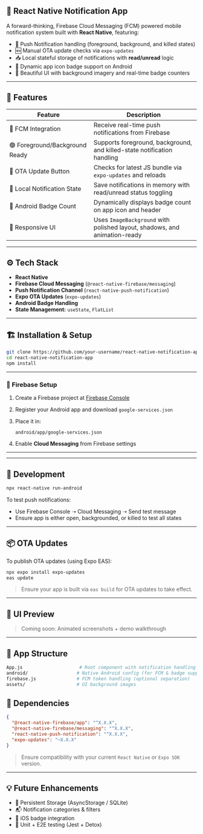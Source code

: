 ## 📲 React Native Notification App

A forward-thinking, Firebase Cloud Messaging (FCM) powered mobile notification system built with **React Native**, featuring:

* 🔔 Push Notification handling (foreground, background, and killed states)
* 🆕 Manual OTA update checks via `expo-updates`
* 📥 Local stateful storage of notifications with **read/unread** logic
* 🔴 Dynamic app icon badge support on Android
* 🎨 Beautiful UI with background imagery and real-time badge counters

---

## 🚀 Features

| Feature                        | Description                                                               |
| ------------------------------ | ------------------------------------------------------------------------- |
| 🔔 FCM Integration             | Receive real-time push notifications from Firebase                        |
| 🟢 Foreground/Background Ready | Supports foreground, background, and killed-state notification handling   |
| 🔄 OTA Update Button           | Checks for latest JS bundle via `expo-updates` and reloads                |
| 🧠 Local Notification State    | Save notifications in memory with read/unread status toggling             |
| 🔴 Android Badge Count         | Dynamically displays badge count on app icon and header                   |
| 🎨 Responsive UI               | Uses `ImageBackground` with polished layout, shadows, and animation-ready |

---

## ⚙️ Tech Stack

* **React Native**
* **Firebase Cloud Messaging** (`@react-native-firebase/messaging`)
* **Push Notification Channel** (`react-native-push-notification`)
* **Expo OTA Updates** (`expo-updates`)
* **Android Badge Handling**
* **State Management:** `useState`, `FlatList`

---

## 🏗️ Installation & Setup

```bash
git clone https://github.com/your-username/react-native-notification-app.git
cd react-native-notification-app
npm install
```

---

### 📡 Firebase Setup

1. Create a Firebase project at [Firebase Console](https://console.firebase.google.com/)

2. Register your Android app and download `google-services.json`

3. Place it in:

   ```
   android/app/google-services.json
   ```

4. Enable **Cloud Messaging** from Firebase settings

---

---

## 🧪 Development

```bash
npx react-native run-android
```

To test push notifications:

* Use Firebase Console ➝ Cloud Messaging ➝ Send test message
* Ensure app is either open, backgrounded, or killed to test all states

---

## 📦 OTA Updates

To publish OTA updates (using Expo EAS):

```bash
npx expo install expo-updates
eas update
```

> Ensure your app is built via `eas build` for OTA updates to take effect.

---

## 📸 UI Preview

> Coming soon: Animated screenshots + demo walkthrough

---

## 📘 App Structure

```bash
App.js                     # Root component with notification handling
android/                  # Native Android config (for FCM & badge support)
firebase.js               # FCM token handling (optional separation)
assets/                   # UI background images
```



## 🔗 Dependencies

```json
{
  "@react-native-firebase/app": "^X.X.X",
  "@react-native-firebase/messaging": "^X.X.X",
  "react-native-push-notification": "^X.X.X",
  "expo-updates": "~X.X.X"
}
```

> Ensure compatibility with your current `React Native` or `Expo SDK` version.

---

## 💡 Future Enhancements

* 📂 Persistent Storage (AsyncStorage / SQLite)
* 📬 Notification categories & filters
* 📱 iOS badge integration
* 🧪 Unit + E2E testing (Jest + Detox)

